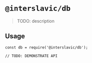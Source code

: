 # `@interslavic/db`

> TODO: description

## Usage

```
const db = require('@interslavic/db');

// TODO: DEMONSTRATE API
```
